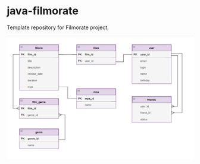 # java-filmorate
Template repository for Filmorate project.


![Диаграмма БД](https://github.com/AtamasMaria/java-filmorate/blob/main/diagram.png)
